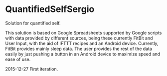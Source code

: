 # QuantifiedSelfSergio
Solution for quantified self.

This solution is based on Google Spreadsheets supported by Google scripts with data provided by different sources, being these currently FitBit and User Input, with the aid of IFTTT recipes and an Android device.
Currently, FitBit provides mainly sleep data. The user provides the rest of the data easily by just pushing a button in an Android device to maximize speed and ease of use.

2015-12-27
First iteration. 
